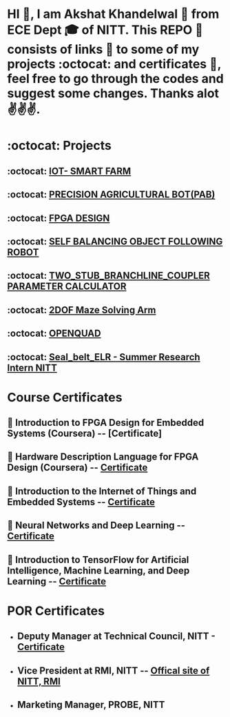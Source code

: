# HI :wave:, I am Akshat Khandelwal :boy: from ECE Dept :mortar_board: of NITT. This REPO :page_with_curl: consists of links :link: to some of my projects :octocat: and certificates :scroll:, feel free to go through the codes and suggest some changes. Thanks alot:v::v::v:.

#
# :octocat: Projects
## :octocat: [IOT- SMART FARM](https://github.com/kakshat1205/IOT_Smart_Farm)

## :octocat: [PRECISION AGRICULTURAL BOT(PAB)](https://github.com/kakshat1205/PAB)

## :octocat: [FPGA DESIGN](https://github.com/kakshat1205/FPGA_Design)

## :octocat: [SELF BALANCING OBJECT FOLLOWING ROBOT](https://github.com/kakshat1205/self-balancing-bot)

## :octocat:  [TWO_STUB_BRANCHLINE_COUPLER PARAMETER CALCULATOR](https://github.com/kakshat1205/Two_Stub_Branchline-Coupler)

## :octocat: [2DOF Maze Solving Arm](https://github.com/kakshat1205/Genesis-19)

## :octocat: [OPENQUAD](https://github.com/kakshat1205/openquad)

## :octocat: [Seal_belt_ELR - Summer Research Intern NITT](https://github.com/kakshat1205/Seat_Belt_ELR)


# Course Certificates
 ## :scroll: Introduction to FPGA Design for Embedded Systems (Coursera) -- [Certificate]

 ## :scroll: Hardware Description Language for FPGA Design (Coursera) -- [Certificate](https://github.com/kakshat1205/Projects-Certificates/blob/main/FOLDER/Coursera%20JPCK58YCXD2S.pdf)

 ## :scroll: Introduction to the Internet of Things and Embedded Systems -- [Certificate](https://github.com/kakshat1205/Projects-Certificates/blob/main/FOLDER/Coursera%20H8X9NJYLJ85J.pdf)

 ## :scroll: Neural Networks and Deep Learning -- [Certificate](https://github.com/kakshat1205/Projects-Certificates/blob/main/FOLDER/Coursera%20Y7UC8AKRRR4J.pdf)

 ## :scroll: Introduction to TensorFlow for Artificial Intelligence, Machine Learning, and Deep Learning -- [Certificate](https://github.com/kakshat1205/Projects-Certificates/blob/main/FOLDER/Coursera%20859NHPKPHYEQ.pdf)


# POR Certificates
- ## Deputy Manager at Technical Council, NITT - [Certificate](https://github.com/kakshat1205/Projects-Certificates/blob/main/FOLDER/Akshat%20Khandelwal.pdf)


- ## Vice President at RMI, NITT -- [Offical site of NITT, RMI](http://rmi.nitt.edu/members.html)  

- ## Marketing Manager, PROBE, NITT




